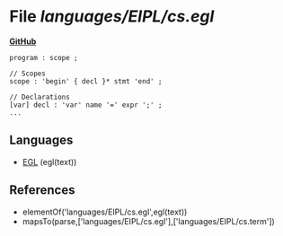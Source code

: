 # File _languages/EIPL/cs.egl_
**[GitHub](https://github.com/softlang/yas/blob/master/languages/EIPL/cs.egl)**
```
program : scope ;

// Scopes
scope : 'begin' { decl }* stmt 'end' ;

// Declarations
[var] decl : 'var' name '=' expr ';' ;
...
```

## Languages
* [EGL](../languages/EGL.md) (egl(text))

## References
* elementOf('languages/EIPL/cs.egl',egl(text))
* mapsTo(parse,['languages/EIPL/cs.egl'],['languages/EIPL/cs.term'])
